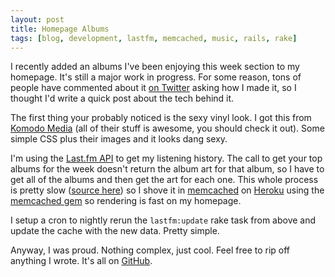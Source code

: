 ```yaml
---
layout: post
title: Homepage Albums
tags: [blog, development, lastfm, memcached, music, rails, rake]
---
```


I recently added an albums I've been enjoying this week section to my homepage. It's still a major work in progress. For some reason, tons of people have commented about it [on Twitter](http://twitter.com/samsoffes) asking how I made it, so I thought I'd write a quick post about the tech behind it.

The first thing your probably noticed is the sexy vinyl look. I got this from [Komodo Media](http://www.komodomedia.com/blog/2009/03/sexy-music-album-overlays/) (all of their stuff is awesome, you should check it out). Some simple CSS plus their images and it looks dang sexy.

I'm using the [Last.fm API](http://last.fm/api) to get my listening history. The call to get your top albums for the week doesn't return the album art for that album, so I have to get all of the albums and then get the art for each one. This whole process is pretty slow ([source here](http://github.com/samsoffes/samsoff.es/blob/master/lib/tasks/lastfm.rake)) so I shove it in [memcached](http://memcached.org) on [Heroku](http://heroku.com) using the [memcached gem](http://rubygems.org/gems/memcached) so rendering is fast on my homepage.

I setup a cron to nightly rerun the `lastfm:update` rake task from above and update the cache with the new data. Pretty simple.

Anyway, I was proud. Nothing complex, just cool. Feel free to rip off anything I wrote. It's all on [GitHub](http://github.com/samsoffes/samsoff.es).